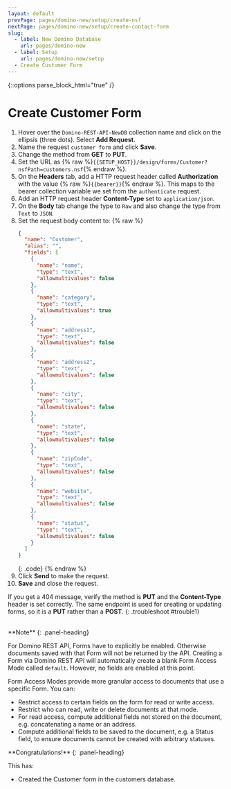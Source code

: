 ```yaml
---
layout: default
prevPage: pages/domino-new/setup/create-nsf
nextPage: pages/domino-new/setup/create-contact-form
slug:
  - label: New Domino Database
    url: pages/domino-new
  - label: Setup
    url: pages/domino-new/setup
  - Create Customer Form
---
```


{::options parse_block_html="true" /}

# Create Customer Form

1. Hover over the `Domino-REST-API-NewDB` collection name and click on the ellipsis (three dots). Select **Add Request**.
2. Name the request `customer form` and click **Save**.
3. Change the method from **GET** to **PUT**.
4. Set the URL as {% raw %}`{{SETUP_HOST}}/design/forms/Customer?nsfPath=customers.nsf`{% endraw %}.
5. On the **Headers** tab, add a HTTP request header called **Authorization** with the value {% raw %}`{{bearer}}`{% endraw %}. This maps to the bearer collection variable we set from the `authenticate` request.
6. Add an HTTP request header **Content-Type** set to `application/json`.
7. On the **Body** tab change the type to `Raw` and also change the type from `Text` to `JSON`.
8. Set the request body content to:
    {% raw %}
    ~~~json
    {
      "name": "Customer",
      "alias": "",
      "fields": [
        {
          "name": "name",
          "type": "text",
          "allowmultivalues": false
        },
        {
          "name": "category",
          "type": "text",
          "allowmultivalues": true
        },
        {
          "name": "address1",
          "type": "text",
          "allowmultivalues": false
        },
        {
          "name": "address2",
          "type": "text",
          "allowmultivalues": false
        },
        {
          "name": "city",
          "type": "text",
          "allowmultivalues": false
        },
        {
          "name": "state",
          "type": "text",
          "allowmultivalues": false
        },
        {
          "name": "zipCode",
          "type": "text",
          "allowmultivalues": false
        },
        {
          "name": "website",
          "type": "text",
          "allowmultivalues": false
        },
        {
          "name": "status",
          "type": "text",
          "allowmultivalues": false
        }
      ]
    }
    ~~~
    {: .code}
    {% endraw %}
9. Click **Send** to make the request.
10. **Save** and close the request.

If you get a 404 message, verify the method is **PUT** and the **Content-Type** header is set correctly. The same endpoint is used for creating or updating forms, so it is a **PUT** rather than a **POST**.
{: .troubleshoot #trouble1}

<br/>

<div class="panel panel-info">
**Note**
{: .panel-heading}
<div class="panel-body">

For Domino REST API, Forms have to explicitly be enabled. Otherwise documents saved with that Form will not be returned by the API. Creating a Form via Domino REST API will automatically create a blank Form Access Mode called `default`. However, no fields are enabled at this point.

Form Access Modes provide more granular access to documents that use a specific Form. You can:

- Restrict access to certain fields on the form for read or write access.  
- Restrict who can read, write or delete documents at that mode.  
- For read access, compute additional fields not stored on the document, e.g. concatenating a name or an address.  
- Compute additional fields to be saved to the document, e.g. a Status field, to ensure documents cannot be created with arbitrary statuses.

</div>
</div>

<div class="panel panel-success">
**Congratulations!**
{: .panel-heading}
<div class="panel-body">

This has:

- Created the Customer form in the customers database.

</div>
</div>
